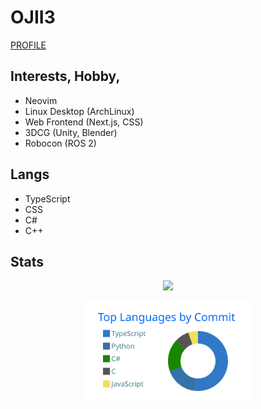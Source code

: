 # OJII3

[PROFILE](https://ojii3.github.io/profile)

## Interests, Hobby, 

- Neovim
- Linux Desktop (ArchLinux)
- Web Frontend (Next.js, CSS)
- 3DCG (Unity, Blender)
- Robocon (ROS 2)

## Langs

- TypeScript
- CSS
- C#
- C++

## Stats

<p align="center">
  <img src="https://github-readme-stats.vercel.app/api?username=ojii3&show_icons=true&theme=transparent&hide_border=true">
</p>

<p align="center">
  <img height="160" src="https://raw.githubusercontent.com/OJII3/OJII3/main/profile-summary-card-output/transparent/2-most-commit-language.svg">
</p>
